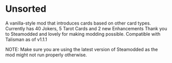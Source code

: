 # Unsorted
A vanilla-style mod that introduces cards based on other card types.
Currently has 40 Jokers, 5 Tarot Cards and 2 new Enhancements
Thank you to Steamodded and lovely for making modding possible.
Compatible with Talisman as of v1.1.1

NOTE: Make sure you are using the latest version of Steamodded as the mod might not run properly otherwise.
